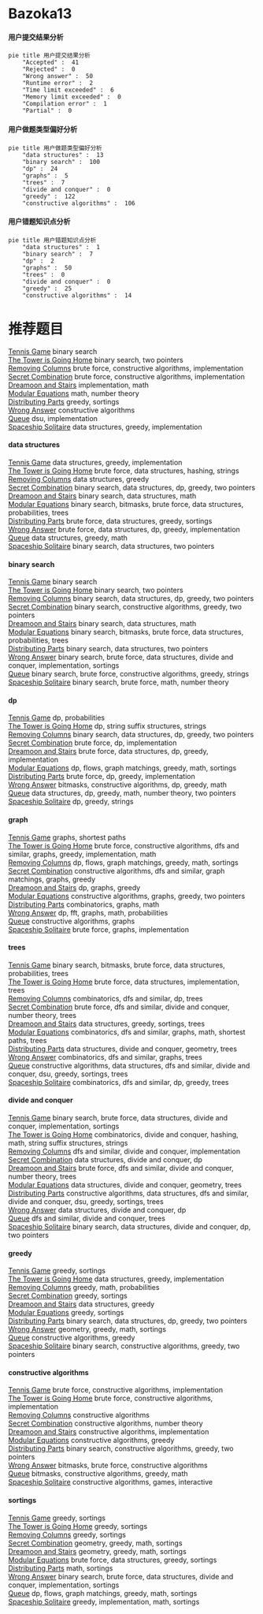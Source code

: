 # Bazoka13
<!-- tabs:start -->
#### **用户提交结果分析**

```mermaid
pie title 用户提交结果分析
    "Accepted" :  41
    "Rejected" :  0
    "Wrong answer" :  50
    "Runtime error" :  2
    "Time limit exceeded" :  6
    "Memory limit exceeded" :  0
    "Compilation error" :  1
    "Partial" :  0
```
#### **用户做题类型偏好分析**

```mermaid
pie title 用户做题类型偏好分析
    "data structures" :  13
    "binary search" :  100
    "dp" :  24
    "graphs" :  5
    "trees" :  7
    "divide and conquer" :  0
    "greedy" :  122
    "constructive algorithms" :  106
```
#### **用户错题知识点分析**

```mermaid
pie title 用户错题知识点分析
    "data structures" :  1
    "binary search" :  7
    "dp" :  2
    "graphs" :  50
    "trees" :  0
    "divide and conquer" :  0
    "greedy" :  25
    "constructive algorithms" :  14
```
<!-- tabs:end -->
# 推荐题目
[Tennis Game](https://codeforces.com/contest/497/problem/B)		binary search		  
[The Tower is Going Home](https://codeforces.com/contest/1074/problem/A)		binary search,
                        two pointers		  
[Removing Columns](https://codeforces.com/contest/497/problem/A)		brute force,
                        constructive algorithms,
                        implementation		  
[Secret Combination](http://codeforces.com/problemset/problem/496/B)		brute force,
                        constructive algorithms,
                        implementation		  
[Dreamoon and Stairs](http://codeforces.com/problemset/problem/476/A)		implementation,
                        math		  
[Modular Equations](http://codeforces.com/problemset/problem/495/B)		math,
                        number theory		  
[Distributing Parts](https://codeforces.com/contest/497/problem/C)		greedy,
                        sortings		  
[Wrong Answer](https://codeforces.com/contest/1130/problem/E)		constructive algorithms		  
[Queue](http://codeforces.com/problemset/problem/490/B)		dsu,
                        implementation		  
[Spaceship Solitaire](http://codeforces.com/problemset/problem/1266/E)		data structures,
                        greedy,
                        implementation		  
<!-- tabs:start -->
#### **data structures**
[Tennis Game](http://codeforces.com/problemset/problem/1266/E)		data structures,
                        greedy,
                        implementation		  
[The Tower is Going Home](http://codeforces.com/problemset/problem/1056/E)		brute force,
                        data structures,
                        hashing,
                        strings		  
[Removing Columns](https://codeforces.com/contest/1261/problem/B1)		data structures,
                        greedy		  
[Secret Combination](http://codeforces.com/problemset/problem/1492/C)		binary search,
                        data structures,
                        dp,
                        greedy,
                        two pointers		  
[Dreamoon and Stairs](http://codeforces.com/problemset/problem/1490/G)		binary search,
                        data structures,
                        math		  
[Modular Equations](http://codeforces.com/problemset/problem/1479/D)		binary search,
                        bitmasks,
                        brute force,
                        data structures,
                        probabilities,
                        trees		  
[Distributing Parts](http://codeforces.com/problemset/problem/1497/A)		brute force,
                        data structures,
                        greedy,
                        sortings		  
[Wrong Answer](http://codeforces.com/problemset/problem/1491/C)		brute force,
                        data structures,
                        dp,
                        greedy,
                        implementation		  
[Queue](http://codeforces.com/problemset/problem/1492/B)		data structures,
                        greedy,
                        math		  
[Spaceship Solitaire](http://codeforces.com/problemset/problem/1436/E)		binary search,
                        data structures,
                        two pointers		  
#### **binary search**
[Tennis Game](https://codeforces.com/contest/497/problem/B)		binary search		  
[The Tower is Going Home](https://codeforces.com/contest/1074/problem/A)		binary search,
                        two pointers		  
[Removing Columns](http://codeforces.com/problemset/problem/1492/C)		binary search,
                        data structures,
                        dp,
                        greedy,
                        two pointers		  
[Secret Combination](http://codeforces.com/problemset/problem/1463/D)		binary search,
                        constructive algorithms,
                        greedy,
                        two pointers		  
[Dreamoon and Stairs](http://codeforces.com/problemset/problem/1490/G)		binary search,
                        data structures,
                        math		  
[Modular Equations](http://codeforces.com/problemset/problem/1479/D)		binary search,
                        bitmasks,
                        brute force,
                        data structures,
                        probabilities,
                        trees		  
[Distributing Parts](http://codeforces.com/problemset/problem/1436/E)		binary search,
                        data structures,
                        two pointers		  
[Wrong Answer](http://codeforces.com/problemset/problem/1461/D)		binary search,
                        brute force,
                        data structures,
                        divide and conquer,
                        implementation,
                        sortings		  
[Queue](http://codeforces.com/problemset/problem/1493/C)		binary search,
                        brute force,
                        constructive algorithms,
                        greedy,
                        strings		  
[Spaceship Solitaire](http://codeforces.com/problemset/problem/1487/D)		binary search,
                        brute force,
                        math,
                        number theory		  
#### **dp**
[Tennis Game](http://codeforces.com/problemset/problem/464/D)		dp,
                        probabilities		  
[The Tower is Going Home](http://codeforces.com/problemset/problem/427/D)		dp,
                        string suffix structures,
                        strings		  
[Removing Columns](http://codeforces.com/problemset/problem/1492/C)		binary search,
                        data structures,
                        dp,
                        greedy,
                        two pointers		  
[Secret Combination](https://codeforces.com/contest/1457/problem/C)		brute force,
                        dp,
                        implementation		  
[Dreamoon and Stairs](http://codeforces.com/problemset/problem/1491/C)		brute force,
                        data structures,
                        dp,
                        greedy,
                        implementation		  
[Modular Equations](http://codeforces.com/problemset/problem/1437/C)		dp,
                        flows,
                        graph matchings,
                        greedy,
                        math,
                        sortings		  
[Distributing Parts](http://codeforces.com/problemset/problem/1499/B)		brute force,
                        dp,
                        greedy,
                        implementation		  
[Wrong Answer](http://codeforces.com/problemset/problem/1491/D)		bitmasks,
                        constructive algorithms,
                        dp,
                        greedy,
                        math		  
[Queue](http://codeforces.com/problemset/problem/1497/E1)		data structures,
                        dp,
                        greedy,
                        math,
                        number theory,
                        two pointers		  
[Spaceship Solitaire](http://codeforces.com/problemset/problem/1466/C)		dp,
                        greedy,
                        strings		  
#### **graph**
[Tennis Game](http://codeforces.com/problemset/problem/29/E)		graphs,
                        shortest paths		  
[The Tower is Going Home](http://codeforces.com/problemset/problem/1487/C)		brute force,
                        constructive algorithms,
                        dfs and similar,
                        graphs,
                        greedy,
                        implementation,
                        math		  
[Removing Columns](http://codeforces.com/problemset/problem/1437/C)		dp,
                        flows,
                        graph matchings,
                        greedy,
                        math,
                        sortings		  
[Secret Combination](http://codeforces.com/problemset/problem/1470/D)		constructive algorithms,
                        dfs and similar,
                        graph matchings,
                        graphs,
                        greedy		  
[Dreamoon and Stairs](http://codeforces.com/problemset/problem/1476/C)		dp,
                        graphs,
                        greedy		  
[Modular Equations](http://codeforces.com/problemset/problem/1304/D)		constructive algorithms,
                        graphs,
                        greedy,
                        two pointers		  
[Distributing Parts](http://codeforces.com/problemset/problem/1475/C)		combinatorics,
                        graphs,
                        math		  
[Wrong Answer](http://codeforces.com/problemset/problem/553/E)		dp,
                        fft,
                        graphs,
                        math,
                        probabilities		  
[Queue](http://codeforces.com/problemset/problem/1495/C)		constructive algorithms,
                        graphs		  
[Spaceship Solitaire](http://codeforces.com/problemset/problem/1510/K)		brute force,
                        graphs,
                        implementation		  
#### **trees**
[Tennis Game](http://codeforces.com/problemset/problem/1479/D)		binary search,
                        bitmasks,
                        brute force,
                        data structures,
                        probabilities,
                        trees		  
[The Tower is Going Home](http://codeforces.com/problemset/problem/1511/C)		brute force,
                        data structures,
                        implementation,
                        trees		  
[Removing Columns](http://codeforces.com/problemset/problem/1499/F)		combinatorics,
                        dfs and similar,
                        dp,
                        trees		  
[Secret Combination](http://codeforces.com/problemset/problem/1491/E)		brute force,
                        dfs and similar,
                        divide and conquer,
                        number theory,
                        trees		  
[Dreamoon and Stairs](http://codeforces.com/problemset/problem/1466/D)		data structures,
                        greedy,
                        sortings,
                        trees		  
[Modular Equations](http://codeforces.com/problemset/problem/1495/D)		combinatorics,
                        dfs and similar,
                        graphs,
                        math,
                        shortest paths,
                        trees		  
[Distributing Parts](http://codeforces.com/problemset/problem/1303/G)		data structures,
                        divide and conquer,
                        geometry,
                        trees		  
[Wrong Answer](http://codeforces.com/problemset/problem/1454/E)		combinatorics,
                        dfs and similar,
                        graphs,
                        trees		  
[Queue](http://codeforces.com/problemset/problem/1494/D)		constructive algorithms,
                        data structures,
                        dfs and similar,
                        divide and conquer,
                        dsu,
                        greedy,
                        sortings,
                        trees		  
[Spaceship Solitaire](http://codeforces.com/problemset/problem/1292/C)		combinatorics,
                        dfs and similar,
                        dp,
                        greedy,
                        trees		  
#### **divide and conquer**
[Tennis Game](http://codeforces.com/problemset/problem/1461/D)		binary search,
                        brute force,
                        data structures,
                        divide and conquer,
                        implementation,
                        sortings		  
[The Tower is Going Home](http://codeforces.com/problemset/problem/1466/G)		combinatorics,
                        divide and conquer,
                        hashing,
                        math,
                        string suffix structures,
                        strings		  
[Removing Columns](http://codeforces.com/problemset/problem/1490/D)		dfs and similar,
                        divide and conquer,
                        implementation		  
[Secret Combination](https://codeforces.com/contest/1483/problem/C)		data structures,
                        divide and conquer,
                        dp		  
[Dreamoon and Stairs](http://codeforces.com/problemset/problem/1491/E)		brute force,
                        dfs and similar,
                        divide and conquer,
                        number theory,
                        trees		  
[Modular Equations](http://codeforces.com/problemset/problem/1303/G)		data structures,
                        divide and conquer,
                        geometry,
                        trees		  
[Distributing Parts](http://codeforces.com/problemset/problem/1494/D)		constructive algorithms,
                        data structures,
                        dfs and similar,
                        divide and conquer,
                        dsu,
                        greedy,
                        sortings,
                        trees		  
[Wrong Answer](http://codeforces.com/problemset/problem/1482/E)		data structures,
                        divide and conquer,
                        dp		  
[Queue](http://codeforces.com/problemset/problem/566/C)		dfs and similar,
                        divide and conquer,
                        trees		  
[Spaceship Solitaire](http://codeforces.com/problemset/problem/1428/F)		binary search,
                        data structures,
                        divide and conquer,
                        dp,
                        two pointers		  
#### **greedy**
[Tennis Game](https://codeforces.com/contest/497/problem/C)		greedy,
                        sortings		  
[The Tower is Going Home](http://codeforces.com/problemset/problem/1266/E)		data structures,
                        greedy,
                        implementation		  
[Removing Columns](http://codeforces.com/problemset/problem/442/B)		greedy,
                        math,
                        probabilities		  
[Secret Combination](http://codeforces.com/problemset/problem/496/E)		greedy,
                        sortings		  
[Dreamoon and Stairs](https://codeforces.com/contest/1261/problem/B1)		data structures,
                        greedy		  
[Modular Equations](http://codeforces.com/problemset/problem/1418/B)		greedy,
                        sortings		  
[Distributing Parts](http://codeforces.com/problemset/problem/1492/C)		binary search,
                        data structures,
                        dp,
                        greedy,
                        two pointers		  
[Wrong Answer](https://codeforces.com/contest/1496/problem/C)		geometry,
                        greedy,
                        math,
                        sortings		  
[Queue](http://codeforces.com/problemset/problem/1493/A)		constructive algorithms,
                        greedy		  
[Spaceship Solitaire](http://codeforces.com/problemset/problem/1463/D)		binary search,
                        constructive algorithms,
                        greedy,
                        two pointers		  
#### **constructive algorithms**
[Tennis Game](https://codeforces.com/contest/497/problem/A)		brute force,
                        constructive algorithms,
                        implementation		  
[The Tower is Going Home](http://codeforces.com/problemset/problem/496/B)		brute force,
                        constructive algorithms,
                        implementation		  
[Removing Columns](https://codeforces.com/contest/1130/problem/E)		constructive algorithms		  
[Secret Combination](http://codeforces.com/problemset/problem/1326/A)		constructive algorithms,
                        number theory		  
[Dreamoon and Stairs](http://codeforces.com/problemset/problem/311/A)		constructive algorithms,
                        implementation		  
[Modular Equations](http://codeforces.com/problemset/problem/1493/A)		constructive algorithms,
                        greedy		  
[Distributing Parts](http://codeforces.com/problemset/problem/1463/D)		binary search,
                        constructive algorithms,
                        greedy,
                        two pointers		  
[Wrong Answer](https://codeforces.com/contest/1456/problem/B)		bitmasks,
                        brute force,
                        constructive algorithms		  
[Queue](http://codeforces.com/problemset/problem/1492/D)		bitmasks,
                        constructive algorithms,
                        greedy,
                        math		  
[Spaceship Solitaire](https://codeforces.com/contest/1504/problem/D)		constructive algorithms,
                        games,
                        interactive		  
#### **sortings**
[Tennis Game](https://codeforces.com/contest/497/problem/C)		greedy,
                        sortings		  
[The Tower is Going Home](http://codeforces.com/problemset/problem/496/E)		greedy,
                        sortings		  
[Removing Columns](http://codeforces.com/problemset/problem/1418/B)		greedy,
                        sortings		  
[Secret Combination](https://codeforces.com/contest/1496/problem/C)		geometry,
                        greedy,
                        math,
                        sortings		  
[Dreamoon and Stairs](http://codeforces.com/problemset/problem/1495/A)		geometry,
                        greedy,
                        math,
                        sortings		  
[Modular Equations](http://codeforces.com/problemset/problem/1497/A)		brute force,
                        data structures,
                        greedy,
                        sortings		  
[Distributing Parts](http://codeforces.com/problemset/problem/1427/A)		math,
                        sortings		  
[Wrong Answer](http://codeforces.com/problemset/problem/1461/D)		binary search,
                        brute force,
                        data structures,
                        divide and conquer,
                        implementation,
                        sortings		  
[Queue](http://codeforces.com/problemset/problem/1437/C)		dp,
                        flows,
                        graph matchings,
                        greedy,
                        math,
                        sortings		  
[Spaceship Solitaire](http://codeforces.com/problemset/problem/1473/A)		greedy,
                        implementation,
                        math,
                        sortings		  
<!-- tabs:end -->
